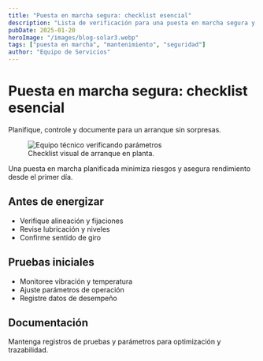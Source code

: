 ```yaml
---
title: "Puesta en marcha segura: checklist esencial"
description: "Lista de verificación para una puesta en marcha segura y eficiente de sopladores y compresores."
pubDate: 2025-01-20
heroImage: "/images/blog-solar3.webp"
tags: ["puesta en marcha", "mantenimiento", "seguridad"]
author: "Equipo de Servicios"
---
```


# Puesta en marcha segura: checklist esencial

<p class="text-xl font-semibold text-heading-2 mt-2">
  Planifique, controle y documente para un arranque sin sorpresas.
</p>

<figure class="blog-figure my-8 w-full md:w-auto max-w-[500px] aspect-square rounded-2xl overflow-hidden shadow-md">
  <img src="/images/blog-green.webp" alt="Equipo técnico verificando parámetros" class="w-full h-full object-cover" />
  <figcaption class="text-sm opacity-70 mt-2 text-center">Checklist visual de arranque en planta.</figcaption>
</figure>

Una puesta en marcha planificada minimiza riesgos y asegura rendimiento desde el primer día.

## Antes de energizar

- Verifique alineación y fijaciones
- Revise lubricación y niveles
- Confirme sentido de giro

## Pruebas iniciales

- Monitoree vibración y temperatura
- Ajuste parámetros de operación
- Registre datos de desempeño

## Documentación

Mantenga registros de pruebas y parámetros para optimización y trazabilidad.

